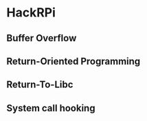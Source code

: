 # HackRPi
## Buffer Overflow
## Return-Oriented Programming
## Return-To-Libc
## System call hooking
